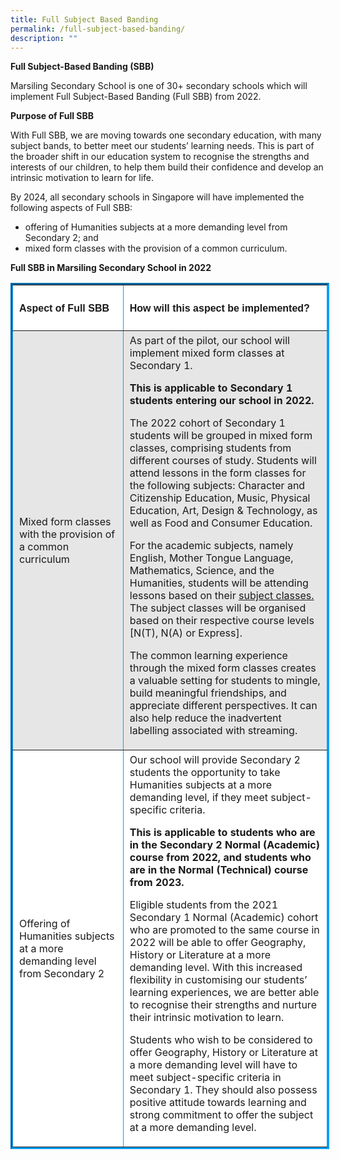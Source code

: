 ```yaml
---
title: Full Subject Based Banding
permalink: /full-subject-based-banding/
description: ""
---
```

**Full Subject-Based Banding (SBB)**

Marsiling Secondary School is one of 30+ secondary schools which will implement Full Subject-Based Banding (Full SBB) from 2022.

**Purpose of Full SBB**

With Full SBB, we are moving towards one secondary education, with many subject bands, to better meet our students’ learning needs. This is part of the broader shift in our education system to recognise the strengths and interests of our children, to help them build their confidence and develop an intrinsic motivation to learn for life.

By 2024, all secondary schools in Singapore will have implemented the following aspects of Full SBB:

*   offering of Humanities subjects at a more demanding level from Secondary 2; and
*   mixed form classes with the provision of a common curriculum.

**Full SBB in Marsiling Secondary School in 2022**

<table border="3" style="box-sizing: inherit; border-collapse: collapse; border-spacing: 0px; max-width: 100%; width: 792.227px; border-style: inset; border-color: rgb(10, 159, 245); background-color: rgb(255, 255, 255);"><tbody style="box-sizing: inherit;"><tr style="box-sizing: inherit; background: rgb(255, 255, 255);"><td style="box-sizing: inherit; padding: 5px 10px; width: 255px;"><h4 style="box-sizing: inherit; font-family: &quot;Source Sans Pro&quot;, sans-serif; text-transform: none;"><strong style="box-sizing: inherit; font-weight: bold;">Aspect</strong><strong style="box-sizing: inherit; font-weight: bold;"><span>&nbsp;</span>o</strong><strong style="box-sizing: inherit; font-weight: bold;">f Full SBB</strong></h4></td><td style="box-sizing: inherit; padding: 5px 10px; width: 566.667px;"><h4 style="box-sizing: inherit; font-family: &quot;Source Sans Pro&quot;, sans-serif; text-transform: none;"><strong style="box-sizing: inherit; font-weight: bold;">How will this aspect be implemented?</strong></h4></td></tr><tr style="box-sizing: inherit; background: rgb(230, 230, 230);"><td style="box-sizing: inherit; padding: 5px 10px; width: 255px;">Mixed form classes with the provision of a common curriculum</td><td style="box-sizing: inherit; padding: 5px 10px; width: 566.667px;">As part of the pilot, our school will implement mixed form classes at Secondary 1.<p style="box-sizing: inherit; font-size: 1em;"></p><p style="box-sizing: inherit; font-size: 1em;"><strong style="box-sizing: inherit; font-weight: bold;">This is applicable to Secondary 1 students entering our school in 2022.</strong></p><p style="box-sizing: inherit; font-size: 1em;">The 2022 cohort of Secondary 1 students will be grouped in mixed form classes, comprising students from different courses of study.&nbsp;Students will attend lessons in the form classes for the following subjects: Character and Citizenship Education, Music, Physical Education, Art, Design &amp; Technology, as well as Food and Consumer Education.</p><p style="box-sizing: inherit; font-size: 1em;">For the academic subjects, namely English, Mother Tongue Language, Mathematics, Science, and the Humanities, students will be attending lessons based on their&nbsp;<u style="box-sizing: inherit;">subject classes.</u>&nbsp; The subject classes will be organised based on their respective course levels [N(T), N(A) or Express].</p><p style="box-sizing: inherit; font-size: 1em;">The common learning experience through the mixed form classes creates a valuable setting for students to mingle, build meaningful friendships, and appreciate different perspectives. It can also help reduce the inadvertent labelling associated with streaming.</p></td></tr><tr style="box-sizing: inherit; background: rgb(255, 255, 255);"><td style="box-sizing: inherit; padding: 5px 10px; width: 255px;">Offering of Humanities subjects at a more demanding level from Secondary 2</td><td style="box-sizing: inherit; padding: 5px 10px; width: 566.667px;">Our school will provide Secondary 2 students the opportunity to take Humanities subjects at a more demanding level, if they meet subject-specific criteria.<p style="box-sizing: inherit; font-size: 1em;"></p><p style="box-sizing: inherit; font-size: 1em;"><strong style="box-sizing: inherit; font-weight: bold;">This is applicable to students who are in the Secondary 2 Normal (Academic) course from 2022, and students who are in the Normal (Technical) course from 2023.</strong></p><p style="box-sizing: inherit; font-size: 1em;">Eligible students from the 2021 Secondary 1 Normal (Academic) cohort who are promoted to the same course in 2022 will be able to offer Geography, History or Literature at a more demanding level. With this increased flexibility in customising our students’ learning experiences, we are better able to recognise their strengths and nurture their intrinsic motivation to learn.</p><p style="box-sizing: inherit; font-size: 1em;">Students who wish to be considered to offer Geography, History or Literature at a more demanding level will have to meet subject-specific criteria in Secondary 1.&nbsp;They should also possess positive attitude towards learning and strong commitment to offer the subject at a more demanding level.</p></td></tr></tbody></table>